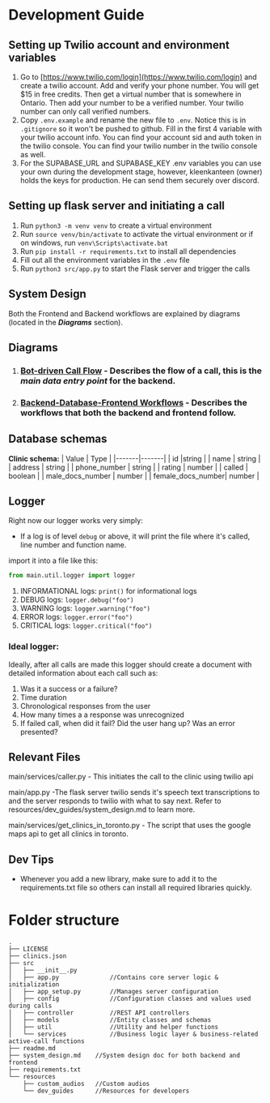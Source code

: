 # Development Guide

## Setting up Twilio account and environment variables

1. Go to [https://www.twilio.com/login](https://www.twilio.com/login) and create a twilio account. Add and verify your phone number. You will get $15 in free credits. Then get a virtual number that is somewhere in Ontario. Then add your number to be a verified number. Your twilio number can only call verified numbers.
2. Copy `.env.example` and rename the new file to `.env`. Notice this is in `.gitignore` so it won't be pushed to github. Fill in the first 4 variable with your twilio account info. You can find your account sid and auth token in the twilio console. You can find your twilio number in the twilio console as well.
3. For the SUPABASE_URL and SUPABASE_KEY .env variables you can use your own during the development stage, however, kleenkanteen (owner) holds the keys for production. He can send them securely over discord.

## Setting up flask server and initiating a call

1. Run `python3 -m venv venv` to create a virtual environment
2. Run `source venv/bin/activate` to activate the virtual environment or if on windows, run `venv\Scripts\activate.bat`
3. Run `pip install -r requirements.txt` to install all dependencies
4. Fill out all the environment variables in the `.env` file
5. Run `python3 src/app.py` to start the Flask server and trigger the calls

## System Design

Both the Frontend and Backend workflows are explained by diagrams (located in the ***Diagrams*** section).

## Diagrams

1. ### [Bot-driven Call Flow](https://app.eraser.io/workspace/1yvzNivbO1RsB2ufyMGl) - Describes the flow of a call, this is the *main data entry point* for the backend.

2. ### [Backend-Database-Frontend Workflows](https://app.eraser.io/workspace/jmjNomYZkKgB5nVZqnK8?origin=share) - Describes the workflows that both the backend and frontend follow.

## Database schemas

****Clinic schema:****
| Value | Type |
|-------|-------|
| id |string  |
| name | string |
| address | string |
| phone_number | string |
| rating | number |
| called | boolean |
| male_docs_number | number |
| female_docs_number| number |

## Logger

Right now our logger works very simply:

- If a log is of level `debug` or above, it will print the file where it's called, line number and function name.

import it into a file like this:

```python
from main.util.logger import logger
```

1. INFORMATIONAL logs: `print()` for informational logs
2. DEBUG logs: `logger.debug("foo")`
3. WARNING logs: `logger.warning("foo")`
4. ERROR logs: `logger.error("foo")`
5. CRITICAL logs: `logger.critical("foo")`

### Ideal logger:

Ideally, after all calls are made this logger should create a document with detailed information about each call such as:

1. Was it a success or a failure?
2. Time duration
3. Chronological responses from the user
4. How many times a a response was unrecognized
5. If failed call, when did it fail? Did the user hang up? Was an error presented?

## Relevant Files

main/services/caller.py - This initiates the call to the clinic using twilio api

main/app.py -The flask server twilio sends it's speech text transcriptions to and the server responds to twilio with what to say next. Refer to resources/dev_guides/system_design.md to learn more.

main/services/get_clinics_in_toronto.py - The script that uses the google maps api to get all clinics in toronto.

## Dev Tips
- Whenever you add a new library, make sure to add it to the requirements.txt file so others can install all required libraries quickly.

# Folder structure

```
.
├── LICENSE
├── clinics.json
├── src
│   ├── __init__.py
│   ├── app.py				//Contains core server logic & initialization
│   ├── app_setup.py	    //Manages server configuration
│   ├── config 			    //Configuration classes and values used during calls
│   ├── controller	        //REST API controllers
│   ├── models				//Entity classes and schemas
│   ├── util				//Utility and helper functions
│   └── services			//Business logic layer & business-related active-call functions
├── readme.md
├── system_design.md    //System design doc for both backend and frontend
├── requirements.txt
└── resources
    ├── custom_audios	//Custom audios
    └── dev_guides		//Resources for developers
```
